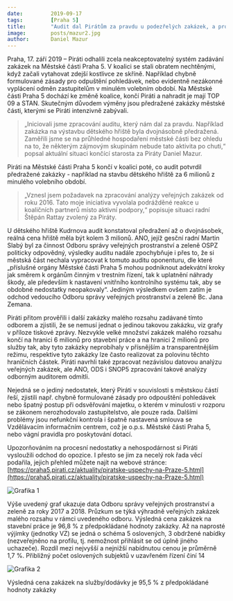 ```yaml
---
date:         2019-09-17
tags:         [Praha 5]
title:        "Audit dal Pirátům za pravdu u podezřelých zakázek, a proto na Městské části Praha 5 končí"
image: 	      posts/mazur2.jpg
author:       Daniel Mazur
---
```


Praha,  17. září 2019 – Piráti odhalili zcela neakceptovatelný systém zadávání zakázek na Městské části Praha 5. V koalici se stali obratem nechtěnými, když začali vytahovat zdejší kostlivce ze skříně. Například chybně formulované zásady pro odpuštění pohledávek, nebo evidentně nezákonné vyplácení odměn zastupitelům v minulém volebním období.  Na Městské části Praha 5 dochází ke změně koalice, končí Piráti a nahradit je mají TOP 09 a STAN. Skutečným důvodem výměny jsou předražené zakázky městské části, kterými se Piráti intenzivně zabývali.

> „Iniciovali jsme zpracování auditu, který nám dal za pravdu. Například zakázka na výstavbu dětského hřiště byla dvojnásobně předražená. Zaměřili jsme se na průhledné hospodaření městské části bez ohledu na to, že některým zájmovým skupinám nebude tato aktivita po chuti,“ popsal aktuální situaci končící starosta za Piráty Daniel Mazur. 

Piráti na Městské části Praha 5 končí v koalici poté, co audit potvrdil předražené zakázky - například na stavbu dětského hřiště za 6 milionů z minulého volebního období. 

> „Vznesl jsem požadavek na zpracování analýzy veřejných zakázek od roku 2016. Tato moje iniciativa vyvolala podrážděné reakce u koaličních partnerů místo aktivní podpory,“ popisuje situaci radní Štěpán Rattay zvolený za Piráty.

U dětského hřiště Kudrnova audit konstatoval předražení až o dvojnásobek, reálná cena hřiště měla být kolem 3 milionů. ANO, jejíž gesční radní Martin Slabý byl za činnost Odboru správy veřejných prostranství a zeleně OSPZ politicky odpovědný, výsledky auditu nadále zpochybňuje i přes to, že si městská část nechala vypracovat k tomuto auditu oponenturu, dle které „příslušné orgány Městské části Praha 5 mohou podniknout adekvátní kroky jak směrem k orgánům činným v trestním řízení, tak k uplatnění náhrady škody, ale především k nastavení vnitřního kontrolního systému tak, aby se obdobné nedostatky neopakovaly“. Jediným výsledkem ovšem zatím je odchod vedoucího Odboru správy veřejných prostranství a zeleně Bc. Jana Zemana.

Piráti přitom prověřili i další zakázky malého rozsahu zadávané tímto odborem a zjistili, že se nemusí jednat o jedinou takovou zakázku, viz grafy v příloze tiskové zprávy. Nezvykle velké množství zakázek malého rozsahu končí na hranici 6 milionů pro stavební práce a na hranici 2 milionů pro služby tak, aby tyto zakázky neprobíhaly v přísnějším a transparentnějším režimu, respektive tyto zakázky lze často realizovat za polovinu těchto hraničních částek. Piráti navrhli také zpracovat nezávislou datovou analýzu veřejných zakázek, ale ANO, ODS i SNOP5 zpracování takové analýzy odborným auditorem odmítli.

Nejedná se o jediný nedostatek, který Piráti v souvislosti s městskou částí řeší, zjistili např. chybně formulované zásady pro odpouštění pohledávek nebo špatný postup při odsvěřování majetku, o kterém v minulosti v rozporu se zákonem nerozhodovalo zastupitelstvo, ale pouze rada. Dalšími problémy jsou nefunkční kontrola i špatně nastavená smlouva se Vzdělávacím informačním centrem, což je o.p.s. Městské části Praha 5, nebo vágní pravidla pro poskytování dotací.

Upozorňováním na procesní nedostatky a nehospodárnost si Piráti vysloužili odchod do opozice. I přesto se jim za necelý rok řada věcí podařila, jejich přehled můžete najít na webové stránce: [https://praha5.pirati.cz/aktuality/piratske-uspechy-na-Praze-5.html](https://praha5.pirati.cz/aktuality/piratske-uspechy-na-Praze-5.html)

![Grafika 1](/assets/img/posts/grafika-5-1.png "Veřejné zakázky malého rozsahu")

Výše uvedený graf ukazuje data Odboru správy veřejných prostranství a zeleně za roky 2017 a 2018. Průzkum se týká výhradně veřejných zakázek malého rozsahu v rámci uvedeného odboru. Výsledná cena zakázek na stavební práce je 96,8 % z předpokládané hodnoty zakázky. Až na naprosté výjimky (jednotky VZ) se jedná o schéma 5 oslovených, 3 obdržené nabídky (nezveřejněno na profilu, tj. nemožnost přihlásit se od úplně jiného uchazeče). Rozdíl mezi nejvyšší a nejnižší nabídnutou cenou je průměrně 1,7 %. Přibližný počet oslovených subjektů v uzavřeném řízení činí 14

![Grafika 2](/assets/img/posts/grafika-5-2.png "Výsledná cena zakázek")

Výsledná cena zakázek na služby/dodávky je 95,5 % z předpokládané hodnoty zakázky

 


